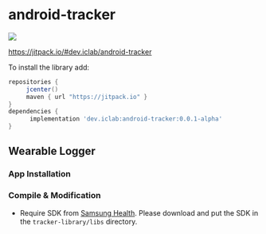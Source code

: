 # android-tracker

[![](https://jitpack.io/v/dev.iclab/android-tracker.svg?label=Release)](https://jitpack.io/#dev.iclab/android-tracker)

https://jitpack.io/#dev.iclab/android-tracker

To install the library add: 
 
   ```gradle
   repositories { 
        jcenter()
        maven { url "https://jitpack.io" }
   }
   dependencies {
         implementation 'dev.iclab:android-tracker:0.0.1-alpha'
   }
   ```  


## Wearable Logger

### App Installation

### Compile & Modification

- Require SDK from [Samsung Health](https://developer.samsung.com/health/sensor/process.html). Please download and put the SDK in the `tracker-library/libs` directory.
